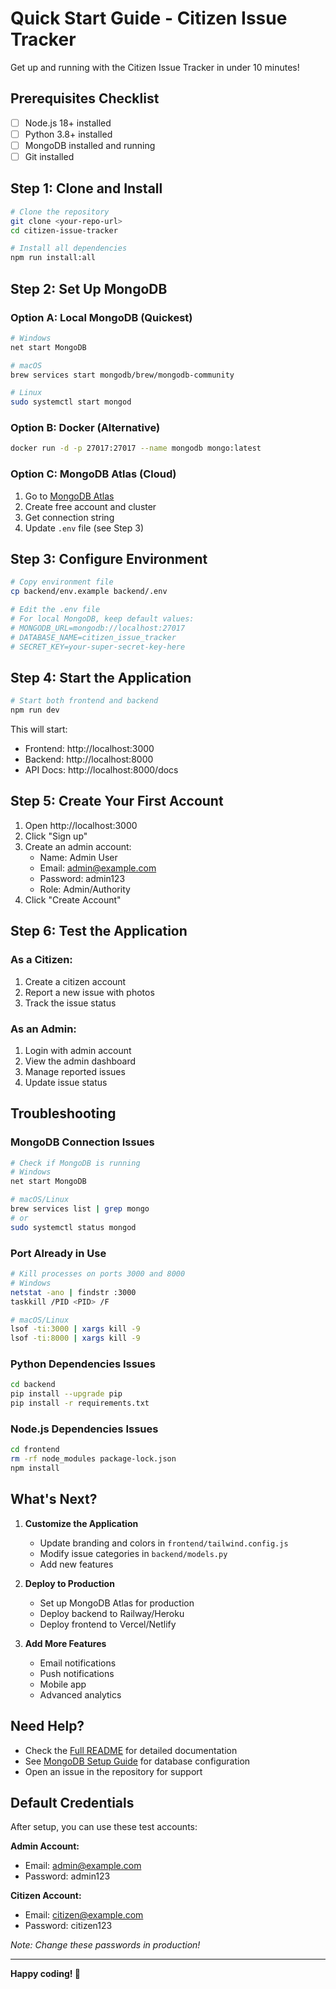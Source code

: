 # Quick Start Guide - Citizen Issue Tracker

Get up and running with the Citizen Issue Tracker in under 10 minutes!

## Prerequisites Checklist

- [ ] Node.js 18+ installed
- [ ] Python 3.8+ installed
- [ ] MongoDB installed and running
- [ ] Git installed

## Step 1: Clone and Install

```bash
# Clone the repository
git clone <your-repo-url>
cd citizen-issue-tracker

# Install all dependencies
npm run install:all
```

## Step 2: Set Up MongoDB

### Option A: Local MongoDB (Quickest)
```bash
# Windows
net start MongoDB

# macOS
brew services start mongodb/brew/mongodb-community

# Linux
sudo systemctl start mongod
```

### Option B: Docker (Alternative)
```bash
docker run -d -p 27017:27017 --name mongodb mongo:latest
```

### Option C: MongoDB Atlas (Cloud)
1. Go to [MongoDB Atlas](https://www.mongodb.com/atlas)
2. Create free account and cluster
3. Get connection string
4. Update `.env` file (see Step 3)

## Step 3: Configure Environment

```bash
# Copy environment file
cp backend/env.example backend/.env

# Edit the .env file
# For local MongoDB, keep default values:
# MONGODB_URL=mongodb://localhost:27017
# DATABASE_NAME=citizen_issue_tracker
# SECRET_KEY=your-super-secret-key-here
```

## Step 4: Start the Application

```bash
# Start both frontend and backend
npm run dev
```

This will start:
- Frontend: http://localhost:3000
- Backend: http://localhost:8000
- API Docs: http://localhost:8000/docs

## Step 5: Create Your First Account

1. Open http://localhost:3000
2. Click "Sign up"
3. Create an admin account:
   - Name: Admin User
   - Email: admin@example.com
   - Password: admin123
   - Role: Admin/Authority
4. Click "Create Account"

## Step 6: Test the Application

### As a Citizen:
1. Create a citizen account
2. Report a new issue with photos
3. Track the issue status

### As an Admin:
1. Login with admin account
2. View the admin dashboard
3. Manage reported issues
4. Update issue status

## Troubleshooting

### MongoDB Connection Issues
```bash
# Check if MongoDB is running
# Windows
net start MongoDB

# macOS/Linux
brew services list | grep mongo
# or
sudo systemctl status mongod
```

### Port Already in Use
```bash
# Kill processes on ports 3000 and 8000
# Windows
netstat -ano | findstr :3000
taskkill /PID <PID> /F

# macOS/Linux
lsof -ti:3000 | xargs kill -9
lsof -ti:8000 | xargs kill -9
```

### Python Dependencies Issues
```bash
cd backend
pip install --upgrade pip
pip install -r requirements.txt
```

### Node.js Dependencies Issues
```bash
cd frontend
rm -rf node_modules package-lock.json
npm install
```

## What's Next?

1. **Customize the Application**
   - Update branding and colors in `frontend/tailwind.config.js`
   - Modify issue categories in `backend/models.py`
   - Add new features

2. **Deploy to Production**
   - Set up MongoDB Atlas for production
   - Deploy backend to Railway/Heroku
   - Deploy frontend to Vercel/Netlify

3. **Add More Features**
   - Email notifications
   - Push notifications
   - Mobile app
   - Advanced analytics

## Need Help?

- Check the [Full README](README.md) for detailed documentation
- See [MongoDB Setup Guide](MONGODB_SETUP.md) for database configuration
- Open an issue in the repository for support

## Default Credentials

After setup, you can use these test accounts:

**Admin Account:**
- Email: admin@example.com
- Password: admin123

**Citizen Account:**
- Email: citizen@example.com
- Password: citizen123

*Note: Change these passwords in production!*

---

**Happy coding! 🚀**
